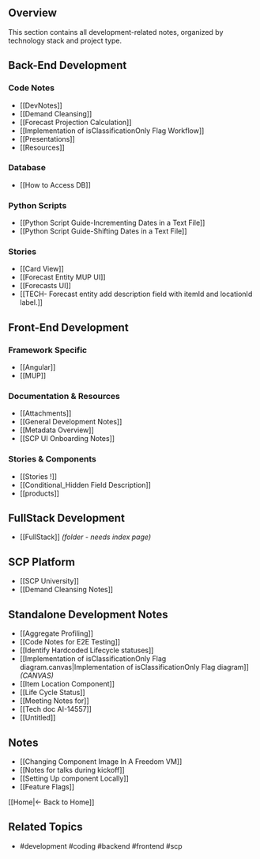 ## Overview

This section contains all development-related notes, organized by technology stack and project type.

## Back-End Development

### Code Notes

- [[DevNotes]]
- [[Demand Cleansing]]
- [[Forecast Projection Calculation]]
- [[Implementation of isClassificationOnly Flag Workflow]]
- [[Presentations]]
- [[Resources]]

### Database

- [[How to Access DB]]

### Python Scripts

- [[Python Script Guide-Incrementing Dates in a Text File]]
- [[Python Script Guide-Shifting Dates in a Text File]]

### Stories

- [[Card View]]
- [[Forecast Entity MUP UI]]
- [[Forecasts UI]]
- [[TECH- Forecast entity add description field with itemId and locationId label.]]

## Front-End Development

### Framework Specific

- [[Angular]]
- [[MUP]]

### Documentation & Resources

- [[Attachments]]
- [[General Development Notes]]
- [[Metadata Overview]]
- [[SCP UI Onboarding Notes]]

### Stories & Components

- [[Stories !]]
- [[Conditional_Hidden Field Description]]
- [[products]]

## FullStack Development

- [[FullStack]] _(folder - needs index page)_

## SCP Platform

- [[SCP University]]
- [[Demand Cleansing Notes]]

## Standalone Development Notes

- [[Aggregate Profiling]]
- [[Code Notes for E2E Testing]]
- [[Identify Hardcoded Lifecycle statuses]]
- [[Implementation of isClassificationOnly Flag diagram.canvas|Implementation of isClassificationOnly Flag diagram]] _(CANVAS)_
- [[Item Location Component]]
- [[Life Cycle Status]]
- [[Meeting Notes for]]
- [[Tech doc AI-14557]]
- [[Untitled]]

## Notes

 - [[Changing Component Image In A Freedom VM]]
 - [[Notes for talks during kickoff]]
 - [[Setting Up component Locally]]
 - [[Feature Flags]]

[[Home|← Back to Home]]



## Related Topics

- #development #coding #backend #frontend #scp